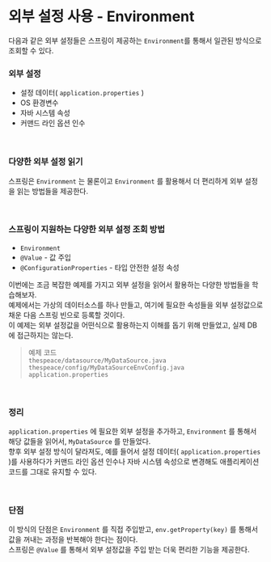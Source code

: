 # 외부 설정 사용 - Environment
다음과 같은 외부 설정들은 스프링이 제공하는 ```Environment```를 통해서 일관된 방식으로 조회할 수 있다.

### 외부 설정
* 설정 데이터( ```application.properties``` )
* OS 환경변수
* 자바 시스템 속성
* 커맨드 라인 옵션 인수 

<br>

### 다양한 외부 설정 읽기
스프링은 ```Environment``` 는 물론이고 ```Environment``` 를 활용해서 더 편리하게 외부 설정을 읽는 방법들을 제공한다.

<br>

### 스프링이 지원하는 다양한 외부 설정 조회 방법
* ```Environment```
* ```@Value``` - 값 주입
* ```@ConfigurationProperties``` - 타입 안전한 설정 속성

이번에는 조금 복잡한 예제를 가지고 외부 설정을 읽어서 활용하는 다양한 방법들을 학습해보자.<br>
예제에서는 가상의 데이터소스를 하나 만들고, 여기에 필요한 속성들을 외부 설정값으로 채운 다음 스프링 빈으로 등록할 것이다.<br>
이 예제는 외부 설정값을 어떤식으로 활용하는지 이해를 돕기 위해 만들었고, 실제 DB에 접근하지는 않는다.

> 예제 코드<br>
> ```thespeace/datasource/MyDataSource.java```<br>
> ```thespeace/config/MyDataSourceEnvConfig.java```<br>
> ```application.properties```

<br>

### 정리
```application.properties``` 에 필요한 외부 설정을 추가하고, ```Environment``` 를 통해서 해당 값들을 읽어서, ```MyDataSource``` 를 만들었다.<br>
향후 외부 설정 방식이 달라져도, 예를 들어서 설정 데이터( ```application.properties``` )를 사용하다가 커맨드 라인 옵션 인수나 자바 시스템 속성으로 변경해도 애플리케이션 코드를 그대로 유지할 수 있다.

<br>

### 단점
이 방식의 단점은 ```Environment``` 를 직접 주입받고, ```env.getProperty(key)``` 를 통해서 값을 꺼내는 과정을 반복해야 한다는 점이다.<br>
스프링은 ```@Value``` 를 통해서 외부 설정값을 주입 받는 더욱 편리한 기능을 제공한다.